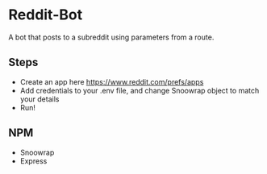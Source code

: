 
# Reddit-Bot

A bot that posts to a subreddit using parameters from a route.

## Steps
- Create an app here https://www.reddit.com/prefs/apps
- Add credentials to your .env file, and change Snoowrap object to match your details
- Run!

##  NPM

- Snoowrap 
- Express

